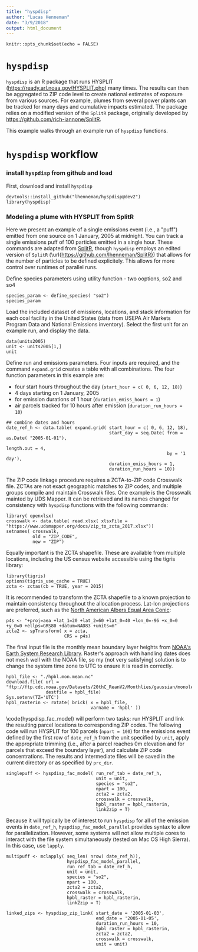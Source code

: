 ```yaml
---
title: "hyspdisp"
author: "Lucas Henneman"
date: "3/9/2018"
output: html_document
---
```


```{r setup, include=FALSE}
knitr::opts_chunk$set(echo = FALSE)
```

# ```hyspdisp```

```hyspdisp``` is an R package that runs HYSPLIT (https://ready.arl.noaa.gov/HYSPLIT.php) many times. The results can then be aggregated to ZIP code level to create national estimates of exposure from various sources.  For example, plumes from several power plants can be tracked for many days and cumulative impacts estimated. The package relies on a modified version of the ```SplitR``` package, originally developed by https://github.com/rich-iannone/SplitR.

This example walks through an example run of ```hyspdisp``` functions.

# ```hyspdisp``` workflow
### install ```hyspdisp``` from github and load 
First, download and install ```hyspdisp```
```{r}
devtools::install_github("lhenneman/hyspdisp@dev2")
library(hyspdisp)
```

### Modeling a plume with HYSPLIT from SplitR
Here we present an example of a single emissions event (i.e., a "puff") emitted from one source on 1 January, 2005 at midnight. You can track a single emissions puff of 100 particles emitted in a single hour. These commands are adapted from [SplitR](https://github.com/rich-iannone/SplitR), though ```hyspdisp``` employs an edited version of ```SplitR``` (\url{https://github.com/lhenneman/SplitR}) that allows for the number of particles to be defined explicitely. This allows for more control over runtimes of parallel runs.

Define species parameters using utility function - two ooptions, so2 and so4
```{r}
species_param <- define_species( "so2")
species_param
```

Load the included dataset of emissions, locations, and stack information for each coal facility in the United States (data from USEPA Air Markets Program Data and National Emissions inventory). Select the first unit for an example run, and display the data.
```{r}
data(units2005)
unit <- units2005[1,]
unit
```

Define run and emissions parameters. Four inputs are required, and the command ```expand.grid``` creates a table with all combinations. The four function parameters in this example are:
- four start hours throughout the day (```start_hour = c( 0, 6, 12, 18)```)
- 4 days starting on 1 January, 2005
- for emission durations of 1 hour (```duration_emiss_hours = 1```)
- air parcels tracked for 10 hours after emission (```duration_run_hours = 10```)
```{r}
## combine dates and hours
date_ref_h <- data.table( expand.grid( start_hour = c( 0, 6, 12, 18),
                                       start_day = seq.Date( from = as.Date( "2005-01-01"),
                                                             length.out = 4,
                                                             by = '1 day'),
                                       duration_emiss_hours = 1,
                                       duration_run_hours = 10))
```


The ZIP code linkage procedure requires a ZCTA-to-ZIP code Crosswalk file. ZCTAs are not exact geographic matches to ZIP codes, and multiple groups compile and maintain Crosswalk files. One example is the Crosswalk mainted by UDS Mapper. It can be retrieved and its names changed for consistency with ```hyspdisp``` functions with the following commands:
```{r}
library( openxlsx)
crosswalk <- data.table( read.xlsx( xlsxFile = "https://www.udsmapper.org/docs/zip_to_zcta_2017.xlsx"))
setnames( crosswalk, 
          old = "ZIP_CODE", 
          new = "ZIP")
```

Equally important is the ZCTA shapefile. These are available from multiple locations, including the US census website accessible using the tigris library:
```{r}
library(tigris)
options(tigris_use_cache = TRUE)
zcta <- zctas(cb = TRUE, year = 2015)
```

It is recommended to transform the ZCTA shapefile to a known projection to maintain consistency throughout the allocation process. Lat-lon projections are preferred, such as the [North American Albers Equal Area Conic](https://epsg.io/102008):
```{r}
p4s <- "+proj=aea +lat_1=20 +lat_2=60 +lat_0=40 +lon_0=-96 +x_0=0 +y_0=0 +ellps=GRS80 +datum=NAD83 +units=m"
zcta2 <- spTransform( x = zcta, 
                      CRS = p4s)
```

The final input file is the monthly mean boundary layer heights from [NOAA's Earth System Research Library](https://www.esrl.noaa.gov/psd/data/gridded/data.20thC_ReanV2.monolevel.mm.html). Raster's approach with handling dates does not mesh well with the NOAA file, so my (not very satisfying) solution is to change the system time zone to UTC to ensure it is read in correctly.

```{r}
hpbl_file <- "./hpbl.mon.mean.nc"
download.file( url = "ftp://ftp.cdc.noaa.gov/Datasets/20thC_ReanV2/Monthlies/gaussian/monolevel/hpbl.mon.mean.nc",
               destfile = hpbl_file)
Sys.setenv(TZ='UTC')
hpbl_rasterin <- rotate( brick( x = hpbl_file, 
                                varname = 'hpbl' ))
```

\code{hyspdisp_fac_model} will perform two tasks: run HYSPLIT and link the resulting parcel locations to corresponding ZIP codes. The following code will run HYSPLIT for 100 parcels (```npart = 100```) for the emissions event defined by the first row of ```date_ref_h``` from the unit specified by ```unit```, apply the appropriate trimming (i.e., after a parcel reaches 0m elevation and for parcels that exceed the boundary layer), and calculate ZIP code concentrations. The results and intermediate files will be saved in the current directory or as specified by ```prc_dir```. 

```{r}
singlepuff <- hyspdisp_fac_model( run_ref_tab = date_ref_h,
                                  unit = unit,
                                  species = "so2",
                                  npart = 100,
                                  zcta2 = zcta2,
                                  crosswalk = crosswalk,
                                  hpbl_raster = hpbl_rasterin,
                                  link2zip = T)
```

Because it will typically be of interest to run ```hyspdisp``` for all of the emission events in ```date_ref_h```, ```hyspdisp_fac_model_parallel``` provides syntax to allow for parallelization. However, some systems will not allow multiple cores to interact with the file system simultaneously (tested on Mac OS High Sierra). In this case, use ```lapply```.
```{r}
multipuff <- mclapply( seq_len( nrow( date_ref_h)),
                       hyspdisp_fac_model_parallel,
                       run_ref_tab = date_ref_h,
                       unit = unit,
                       species = "so2",
                       npart = 100,
                       zcta2 = zcta2,
                       crosswalk = crosswalk,
                       hpbl_raster = hpbl_rasterin,
                       link2zip = T)
```


```{r}
linked_zips <- hyspdisp_zip_link( start_date = '2005-01-03',
                                  end_date = '2005-01-05',
                                  duration_run_hours = 10,
                                  hpbl_raster = hpbl_rasterin,
                                  zcta2 = zcta2,
                                  crosswalk = crosswalk,
                                  unit = unit)

```
























